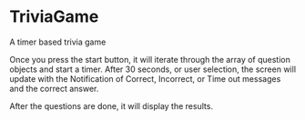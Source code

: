 # TriviaGame
A timer based trivia game

Once you press the start button, it will iterate through the array of question objects and start a timer.
After 30 seconds, or user selection, the screen will update with the Notification of Correct, Incorrect, or Time out messages and the correct answer.

After the questions are done, it will display the results.

